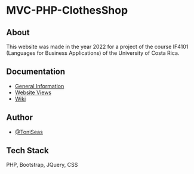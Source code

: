 # MVC-PHP-ClothesShop

## About
This website was made in the year 2022 for a project of the course IF4101 (Languages for Business Applications) of the University of Costa Rica.

## Documentation

* [General Information](https://github.com/ToniSeas/MVC-PHP-ClothesShop/wiki#general-information)
* [Website Views](https://github.com/ToniSeas/MVC-PHP-ClothesShop/wiki#website-views)
* [Wiki](https://github.com/ToniSeas/MVC-PHP-ClothesShop/wiki)

## Author
- [@ToniSeas](https://github.com/ToniSeas)

## Tech Stack

PHP, Bootstrap, JQuery, CSS
